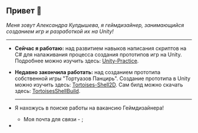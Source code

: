 ## Привет 👋

_Меня зовут Александра Кулдышева, я геймдизайнер, занимающийся созданием игр и разработкой их на Unity!_

---

- __Сейчас я работаю:__ над развитием навыков написания скриптов на C# для налаживания процесса создания прототипов игр на Unity. Подробнее можно изучить здесь: [Unity-Practice](https://github.com/Sanya-Karawaii/unity-practice).

- __Недавно закончила работать:__ над созданием прототипа собственной игры "Тортуазов Панцирь". Создание прототипа в Unity можно изучить здесь: [Tortoises-Shell2D](https://github.com/Sanya-Karawaii/Tortoises-Shell2D). Сам билд можно скачать здесь: [TortoisesShellBuild](https://drive.google.com/file/d/1pS20pkfSDcbbnPqZ08xhRV6UIaNMPH8C/view?usp=sharing).

  ---
- Я нахожусь в поиске работы на вакансию Геймдизайнера!
  - Моя почта для связи - ;
- 
<!--
**Sanya-Karawaii/Sanya-Karawaii** is a ✨ _special_ ✨ repository because its `README.md` (this file) appears on your GitHub profile.

Here are some ideas to get you started:

- 🔭 I’m currently working on ...
- 🌱 I’m currently learning ...
- 👯 I’m looking to collaborate on ...
- 🤔 I’m looking for help with ...
- 💬 Ask me about ...
- 📫 How to reach me: ...
- 😄 Pronouns: ...
- ⚡ Fun fact: ...
-->
